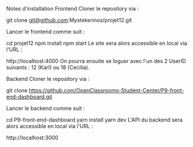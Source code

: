 Notes d'installation
Frontend
Cloner le repository via :

git clone git@github.com:Mystekerinos/projet12.git

Lancer le frontend comme suit :

cd projet12
npm install
npm start
Le site sera alors accessible en local via l'URL :

http://localhost:4000
On pourra ensuite se loguer avec l'un des 2 UserID suivants : 12 (Karl) ou 18 (Cecilia).

Backend
Cloner le repository via :

git clone https://github.com/OpenClassrooms-Student-Center/P9-front-end-dashboard.git

Lancer le backend comme suit :

cd P9-front-end-dashboard
yarn install
yarn dev
L'API du backend sera alors accessible en local via l'URL :

http://localhost:3000